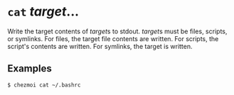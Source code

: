 # `cat` *target*...

Write the target contents of *target*s to stdout. *target*s must be files,
scripts, or symlinks. For files, the target file contents are written. For
scripts, the script's contents are written. For symlinks, the target is
written.

## Examples

```console
$ chezmoi cat ~/.bashrc
```
